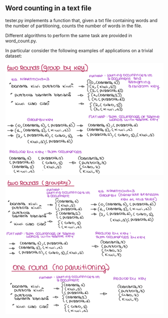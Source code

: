 ## Word counting in a text file
tester.py implements a function that, given a txt file containing words and the number of partitioning, counts the number of words in the file.

Different algorithms to perform the same task are provided in word_count.py.

In particular consider the following examples of applications on a trivial dataset:
<p align="center">
<img src="figs/ex1.png"  width="600"/> </p>

<p align="center">
<img src="figs/ex2.png"  width="600"/> </p>

